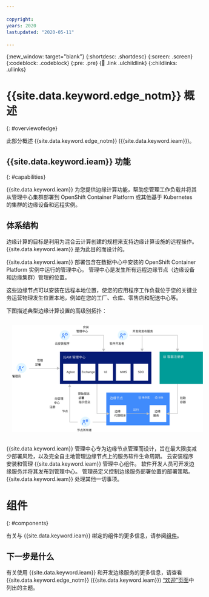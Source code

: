```yaml
---

copyright:
years: 2020
lastupdated: "2020-05-11"

---
```


{:new_window: target="blank"}
{:shortdesc: .shortdesc}
{:screen: .screen}
{:codeblock: .codeblock}
{:pre: .pre}
{:child: .link .ulchildlink}
{:childlinks: .ullinks}

# {{site.data.keyword.edge_notm}} 概述
{: #overviewofedge}

此部分概述 {{site.data.keyword.edge_notm}} ({{site.data.keyword.ieam}})。

## {{site.data.keyword.ieam}} 功能
{: #capabilities}

{{site.data.keyword.ieam}} 为您提供边缘计算功能，帮助您管理工作负载并将其从管理中心集群部署到 OpenShift Container Platform 或其他基于 Kubernetes 的集群的边缘设备和远程实例。

## 体系结构

边缘计算的目标是利用为混合云计算创建的规程来支持边缘计算设施的远程操作。 {{site.data.keyword.ieam}} 是为此目的而设计的。

{{site.data.keyword.ieam}} 部署包含在数据中心中安装的 OpenShift Container Platform 实例中运行的管理中心。 管理中心是发生所有远程边缘节点（边缘设备和边缘集群）管理的位置。

这些边缘节点可以安装在远程本地位置，使您的应用程序工作负载位于您的关键业务运营物理发生位置本地，例如在您的工厂、仓库、零售店和配送中心等。

下图描述典型边缘计算设置的高级别拓扑：

<img src="../images/edge/01_IEAM_overview.svg" style="margin: 3%" alt="IEAM 概述">

{{site.data.keyword.ieam}} 管理中心专为边缘节点管理而设计，旨在最大限度减少部署风险，以及完全自主地管理边缘节点上的服务软件生命周期。 云安装程序安装和管理 {{site.data.keyword.ieam}} 管理中心组件。 软件开发人员可开发边缘服务并将其发布到管理中心。 管理员定义控制边缘服务部署位置的部署策略。 {{site.data.keyword.ieam}} 处理其他一切事项。

# 组件
{: #components}

有关与 {{site.data.keyword.ieam}} 绑定的组件的更多信息，请参阅[组件](components.md)。

## 下一步是什么

有关使用 {{site.data.keyword.ieam}} 和开发边缘服务的更多信息，请查看 {{site.data.keyword.edge_notm}} ({{site.data.keyword.ieam}}) [“欢迎”页面](../kc_welcome_containers.html)中列出的主题。
